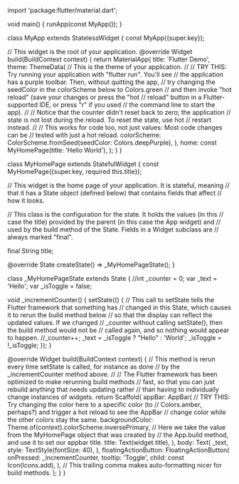 import 'package:flutter/material.dart';

void main() {
runApp(const MyApp());
}

class MyApp extends StatelessWidget {
const MyApp({super.key});

// This widget is the root of your application.
@override
Widget build(BuildContext context) {
return MaterialApp(
title: 'Flutter Demo',
theme: ThemeData(
// This is the theme of your application.
//
// TRY THIS: Try running your application with "flutter run". You'll see
// the application has a purple toolbar. Then, without quitting the app,
// try changing the seedColor in the colorScheme below to Colors.green
// and then invoke "hot reload" (save your changes or press the "hot
// reload" button in a Flutter-supported IDE, or press "r" if you used
// the command line to start the app).
//
// Notice that the counter didn't reset back to zero; the application
// state is not lost during the reload. To reset the state, use hot
// restart instead.
//
// This works for code too, not just values: Most code changes can be
// tested with just a hot reload.
colorScheme: ColorScheme.fromSeed(seedColor: Colors.deepPurple),
),
home: const MyHomePage(title: 'Hello World'),
);
}
}

class MyHomePage extends StatefulWidget {
const MyHomePage({super.key, required this.title});

// This widget is the home page of your application. It is stateful, meaning
// that it has a State object (defined below) that contains fields that affect
// how it looks.

// This class is the configuration for the state. It holds the values (in this
// case the title) provided by the parent (in this case the App widget) and
// used by the build method of the State. Fields in a Widget subclass are
// always marked "final".

final String title;

@override
State<MyHomePage> createState() => _MyHomePageState();
}

class _MyHomePageState extends State<MyHomePage> {
//int _counter = 0;
var _text = 'Hello';
var _isToggle = false;

void _incrementCounter() {
setState(() {
// This call to setState tells the Flutter framework that something has
// changed in this State, which causes it to rerun the build method below
// so that the display can reflect the updated values. If we changed
// _counter without calling setState(), then the build method would not be
// called again, and so nothing would appear to happen.
//_counter++;
_text = _isToggle ? "Hello" : 'World';
_isToggle = !_isToggle;
});
}

@override
Widget build(BuildContext context) {
// This method is rerun every time setState is called, for instance as done
// by the _incrementCounter method above.
//
// The Flutter framework has been optimized to make rerunning build methods
// fast, so that you can just rebuild anything that needs updating rather
// than having to individually change instances of widgets.
return Scaffold(
appBar: AppBar(
// TRY THIS: Try changing the color here to a specific color (to
// Colors.amber, perhaps?) and trigger a hot reload to see the AppBar
// change color while the other colors stay the same.
backgroundColor: Theme.of(context).colorScheme.inversePrimary,
// Here we take the value from the MyHomePage object that was created by
// the App.build method, and use it to set our appbar title.
title: Text(widget.title),
),
body: Text(
_text,
style: TextStyle(fontSize: 40),
),
floatingActionButton: FloatingActionButton(
onPressed: _incrementCounter,
tooltip: 'Toggle',
child: const Icon(Icons.add),
), // This trailing comma makes auto-formatting nicer for build methods.
);
}
}

